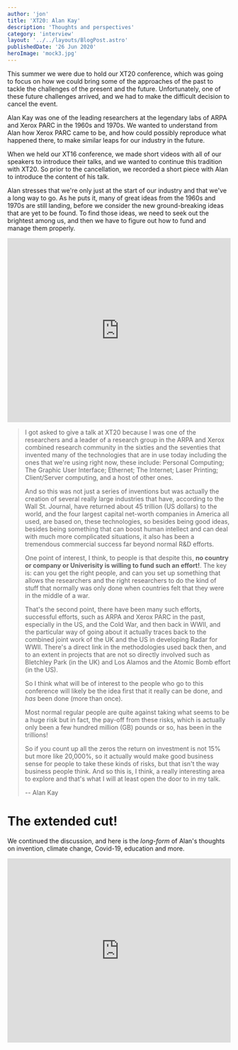 ```yaml
---
author: 'jon'
title: 'XT20: Alan Kay'
description: 'Thoughts and perspectives'
category: 'interview'
layout: '../../layouts/BlogPost.astro'
publishedDate: '26 Jun 2020'
heroImage: 'mock3.jpg'
---
```


This summer we were due to hold our XT20 conference, which was going to
focus on how we could bring some of the approaches of the past to tackle
the challenges of the present and the future. Unfortunately, one of
these future challenges arrived, and we had to make the difficult
decision to cancel the event.

Alan Kay was one of the leading researchers at the legendary labs of
ARPA and Xerox PARC in the 1960s and 1970s. We wanted to understand from
Alan how Xerox PARC came to be, and how could possibly reproduce what
happened there, to make similar leaps for our industry in the future.

When we held our XT16 conference, we made short videos with all of our
speakers to introduce their talks, and we wanted to continue this
tradition with XT20. So prior to the cancellation, we recorded a short
piece with Alan to introduce the content of his talk.

Alan stresses that we're only just at the start of our industry and that
we've a long way to go. As he puts it, many of great ideas from the
1960s and 1970s are still landing, before we consider the new
ground-breaking ideas that are yet to be found. To find those ideas, we
need to seek out the brightest among us, and then we have to figure out
how to fund and manage them properly.

<iframe width="100%" height="415" src="https://www.youtube.com/embed/Q6Ly4gSfAoo" title="YouTube video player" frameborder="0" allow="accelerometer; autoplay; clipboard-write; encrypted-media; gyroscope; picture-in-picture" allowfullscreen></iframe>

> I got asked to give a talk at XT20 because I was one of the
> researchers and a leader of a research group in the ARPA and Xerox
> combined research community in the sixties and the seventies that
> invented many of the technologies that are in use today including the
> ones that we're using right now, these include: Personal Computing;
> The Graphic User Interface; Ethernet; The Internet; Laser Printing;
> Client/Server computing, and a host of other ones.
>
> And so this was not just a series of inventions but was actually the
> creation of several really large industries that have, according to
> the Wall St. Journal, have returned about 45 trillion (US dollars) to
> the world, and the four largest capital net-worth companies in America
> all used, are based on, these technologies, so besides being good
> ideas, besides being something that can boost human intellect and can
> deal with much more complicated situations, it also has been a
> tremendous commercial success far beyond normal R&D efforts.
>
> One point of interest, I think, to people is that despite this, **no
> country or company or Univerisity is willing to fund such an
> effort!**. The key is: can you get the right people, and can you set
> up something that allows the researchers and the right researchers to
> do the kind of stuff that normally was only done when countries felt
> that they were in the middle of a war.
>
> That's the second point, there have been many such efforts, successful
> efforts, such as ARPA and Xerox PARC in the past, especially in the
> US, and the Cold War, and then back in WWII, and the particular way of
> going about it actually traces back to the combined joint work of the
> UK and the US in developing Radar for WWII. There's a direct link in
> the methodologies used back then, and to an extent in projects that
> are not so directly involved such as Bletchley Park (in the UK) and
> Los Alamos and the Atomic Bomb effort (in the US).
>
> So I think what will be of interest to the people who go to this
> conference will likely be the idea first that it really can be done,
> and _has_ been done (more than once).
>
> Most normal regular people are quite against taking what seems to be a
> huge risk but in fact, the pay-off from these risks, which is actually
> only been a few hundred million (GB) pounds or so, has been in the
> trillions!
>
> So if you count up all the zeros the return on investment is not 15%
> but more like 20,000%, so it actually would make good business sense
> for people to take these kinds of risks, but that isn't the way
> business people think. And so this is, I think, a really interesting
> area to explore and that's what I will at least open the door to in my
> talk.
>
> -- Alan Kay

# The extended cut!

We continued the discussion, and here is the _long-form_ of Alan's
thoughts on invention, climate change, Covid-19, education and more.

<iframe width="100%" height="415" src="https://www.youtube.com/embed/JZ48kogYdUA" title="YouTube video player" frameborder="0" allow="accelerometer; autoplay; clipboard-write; encrypted-media; gyroscope; picture-in-picture" allowfullscreen></iframe>
